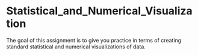 # Statistical_and_Numerical_Visualization
The goal of this assignment is to give you practice in terms of creating standard statistical and numerical visualizations of data.
